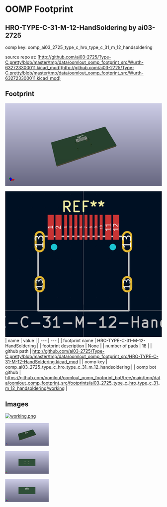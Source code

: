 # OOMP Footprint  
## HRO-TYPE-C-31-M-12-HandSoldering  by ai03-2725  
  
oomp key: oomp_ai03_2725_type_c_hro_type_c_31_m_12_handsoldering  
  
source repo at: [http://github.com/ai03-2725/Type-C.pretty/blob/master/tmp/data/oomlout_oomp_footprint_src/Wurth-632723300011.kicad_mod](http://github.com/ai03-2725/Type-C.pretty/blob/master/tmp/data/oomlout_oomp_footprint_src/Wurth-632723300011.kicad_mod)  
## Footprint  
  
[![working_kicad_pcb_3d.png](working_kicad_pcb_3d_600.png)](working_kicad_pcb_3d.png)  
  
[![working.png](working_600.png)](working.png)  
| name | value | 
| --- | --- | 
| footprint name | HRO-TYPE-C-31-M-12-HandSoldering | 
| footprint description | None | 
| number of pads | 18 | 
| github path | http://github.com/ai03-2725/Type-C.pretty/blob/master/tmp/data/oomlout_oomp_footprint_src/HRO-TYPE-C-31-M-12-HandSoldering.kicad_mod | 
| oomp key | oomp_ai03_2725_type_c_hro_type_c_31_m_12_handsoldering | 
| oomp bot github | https://github.com/oomlout/oomlout_oomp_footprint_bot/tree/main/tmp/data/oomlout_oomp_footprint_src/footprints/ai03_2725_type_c_hro_type_c_31_m_12_handsoldering/working | 
## Images  
  
[![working.png](working_140.png)](working.png)  
  
[![working_kicad_pcb_3d.png](working_kicad_pcb_3d_140.png)](working_kicad_pcb_3d.png)  
  
[![working_kicad_pcb_3d_back.png](working_kicad_pcb_3d_back_140.png)](working_kicad_pcb_3d_back.png)  
  
[![working_kicad_pcb_3d_front.png](working_kicad_pcb_3d_front_140.png)](working_kicad_pcb_3d_front.png)  
